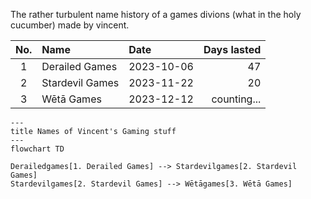The rather turbulent name history of a games divions (what in the holy cucumber) made by vincent.

| No. | Name            | Date       | Days lasted |
|:---:|:----------------|:-----------|------------:|
|  1  | Derailed Games  | 2023-10-06 |          47 |
|  2  | Stardevil Games | 2023-11-22 |          20 |
|  3  | Wētā Games      | 2023-12-12 | counting... |



```mermaid
---
title Names of Vincent's Gaming stuff
---
flowchart TD

Derailedgames[1. Derailed Games] --> Stardevilgames[2. Stardevil Games]
Stardevilgames[2. Stardevil Games] --> Wētāgames[3. Wētā Games]

```
